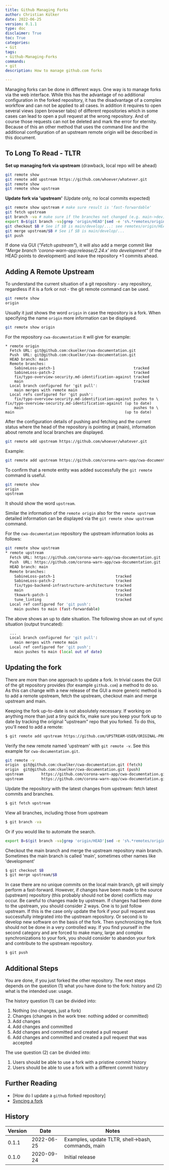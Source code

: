 ```yaml
---
title: Github Managing Forks
author: Christian Külker
date: 2022-06-25
version: 0.1.1
type: doc
disclaimer: True
toc: True
categories:
- Git
tags:
- Github-Managing-Forks
commands:
- git
description: How to manage github.com forks

---
```


Managing forks can be done in different ways. One way is to manage forks via
the web interface. While this has the advantage of no additional configuration
in the forked repository, it has the disadvantage of a complex workflow and can
not be applied to all cases. In addition it requires to open several views
(open browser tabs) of different repositories which in some cases can lead to
open a pull request at the wrong repository. And of course those requests can
not be deleted and mark the error for eternity. Because of this an other method
that uses the command line and the additional configuration of an upstream
remote origin will be described in this document.

## To Long To Read - TLTR

**Set up managing fork via upstream**  (drawback, local repo will be ahead)

```bash
git remote show
git remote add upstream https://github.com/whoever/whatever.git
git remote show
git remote show upstream
```

**Update fork via 'upstream'** (Update only, no local commits expected)

```bash
git remote show upstream # make sure result is 'fast-forwardable'
git fetch upstream
git branch -va # make sure if the branches not changed (e.g. main->dev)
export B=$(git branch -va|grep 'origin/HEAD'|sed -e 's%.*remotes/origin/HEAD.*->\s\+origin/%%g')
git checkout $B # See if $B is main/develop/...: see remotes/origin/HEAD -> origin/BRANCH
git merge upstream/$B # See if $B is main/develop/...
git push
```

If done via GUI (_"Fetch upstream"_), it will also add a merge commit like
_"Merge branch 'corona-warn-app:release/2.24.x' into development"_ (if the HEAD
points to development) and leave the repository +1 commits ahead.

## Adding A Remote Upstream

To understand the current situation of a git repository - any repository,
regardless if it is a fork or not - the git remote command can be used.

```bash
git remote show
origin
```

Usually it just shows the word `origin` in case the repository is a fork. When
specifying the name `origin` more information can be displayed.

```bash
git remote show origin
```

For the repository `cwa-documentation` it will give for example:

```
* remote origin
  Fetch URL: git@github.com:ckuelker/cwa-documentation.git
  Push  URL: git@github.com:ckuelker/cwa-documentation.git
  HEAD branch: main
  Remote branches:
    SabineLoss-patch-1                                   tracked
    SabineLoss-patch-2                                   tracked
    fix/typo-overview-security.md-identification-against tracked
    main                                                 tracked
  Local branch configured for 'git pull':
    main merges with remote main
  Local refs configured for 'git push':
    fix/typo-overview-security.md-identification-against pushes to \
fix/typo-overview-security.md-identification-against (up to date)
    main                                                 pushes to \
main                                                 (up to date)
```

After the configuration details of pushing and fetching and the current status
where the head of the repository is pointing at (main), information about
remote and local branches are displayed.

```bash
git remote add upstream https://github.com/whoever/whatever.git
```

Example:

```bash
git remote add upstream https://github.com/corona-warn-app/cwa-documentation.git
```

To confirm that a remote entity was added successfully the `git remote` command
is useful.

```bash
git remote show
origin
upstream
```

It should show the word `upstream`.

Similar the information of the `remote origin` also for the `remote upstream`
detailed information can be displayed via the `git remote show upstream`
command.

For the `cwa-documentation` repository the upstream information looks as
follows:

```bash
git remote show upstream
* remote upstream
  Fetch URL: https://github.com/corona-warn-app/cwa-documentation.git
  Push  URL: https://github.com/corona-warn-app/cwa-documentation.git
  HEAD branch: main
  Remote branches:
    SabineLoss-patch-1                           tracked
    SabineLoss-patch-2                           tracked
    fix/typo-backend-infrastructure-architecture tracked
    main                                         tracked
    tkowark-patch-1                              tracked
    tune_linting                                 tracked
  Local ref configured for 'git push':
    main pushes to main (fast-forwardable)
```

The above shows an up to date situation. The following show an out of sync
situation (output truncated):

```bash
  ...
  Local branch configured for 'git pull':
    main merges with remote main
  Local ref configured for 'git push':
    main pushes to main (local out of date)
```

## Updating the fork

There are more than one approach to update a fork. In trivial cases the GUI of
the git repository provides (for example `github.com`) a method to do so. As
this can change with a new release of the GUI a more generic method is to add a
remote upstream, fetch the upstream, checkout main and merge upstream and main.

Keeping the fork up-to-date is not absolutely necessary. If working on
anything more than just a tiny quick fix, make sure you keep your fork up to
date by tracking the original "upstream" repo that you forked. To do this,
you'll need to add a remote:

```bash
$ git remote add upstream https://github.com/UPSTREAM-USER/ORIGINAL-PROJECT.git
```

Verify the new remote named 'upstream' with `git remote -v`. See this example
for `cwa-documentation.git`.

```bash
git remote -v
origin  git@github.com:ckuelker/cwa-documentation.git (fetch)
origin  git@github.com:ckuelker/cwa-documentation.git (push)
upstream        https://github.com/corona-warn-app/cwa-documentation.git (fetch)
upstream        https://github.com/corona-warn-app/cwa-documentation.git (push)
```

Update the repository with the latest changes from upstream: fetch latest
commits and branches.

```bash
$ git fetch upstream
````

View all branches, including those from upstream

```bash
$ git branch -va
```

Or if you would like to automate the search.

```bash
export B=$(git branch -va|grep 'origin/HEAD'|sed -e 's%.*remotes/origin/HEAD.*->\s\+origin/%%g')
```

Checkout the main branch and merge the upstream repository main branch.
Sometimes the main branch is called 'main', sometimes other names like
'development'

```bash
$ git checkout $B
$ git merge upstream/$B
```

In case there are no unique commits on the local main branch, git will simply
perform a fast-forward. However, if changes have been made to the source
(upstream) repository (this probably should not be done) conflicts may occur.
Be careful to changes made by upstream. If changes had been done to the
upstream, you should consider 2 ways. One is to just follow upstream. If this
is the case only update the fork if your pull request was successfully
integrated into the upstream repository. Or second is to develop new software
on the basis of the fork. Then synchronizing the fork should not be done in a
very controlled way. If you find yourself in the second category and are
forced to make many, large and complex synchronizations to your fork, you
should consider to abandon your fork and contribute to the upstream repository.

```bash
$ git push
```

## Additional Steps

You are done, if you just forked the other repository. The next steps depends
on the question (1) what you have done to the fork: history and (2) what is
the intended use: usage.

The history question (1) can be divided into:

1. Nothing (no changes, just a fork)
2. Changes (changes in the work tree: nothing added or committed)
3. Add changes
4. Add changes and committed
5. Add changes and committed and created a pull request
6. Add changes and committed and created a pull request that was accepted

The use question (2) can be divided into:

1. Users should be able to use a fork with a pristine commit history
2. Users should be able to use a fork with a different commit history

## Further Reading

- [How do I update a `github` forked repository]
- [Syncing a fork]

[How do I update a github forked repository]: https://stackoverflow.com/questions/7244321/how-do-i-update-a-github-forked-repository/7244456#7244456
[Syncing a fork]: https://docs.github.com/en/pull-requests/collaborating-with-pull-requests/working-with-forks/syncing-a-fork

## History

| Version | Date       | Notes                                                |
| ------- | ---------- | ---------------------------------------------------- |
| 0.1.1   | 2022-06-25 | Examples, update TLTR, shell->bash, commands, main   |
| 0.1.0   | 2020-09-24 | Initial release                                      |

